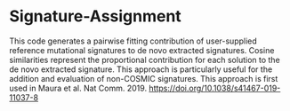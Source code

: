 # Signature-Assignment

This code generates a pairwise fitting contribution of user-supplied reference mutational signatures to de novo extracted signatures. Cosine similarities represent the proportional contribution for each solution  to the de novo extracted signature. This approach is particularly useful for the addition and evaluation of non-COSMIC signatures.  This approach is first used in Maura et al. Nat Comm. 2019.  https://doi.org/10.1038/s41467-019-11037-8
